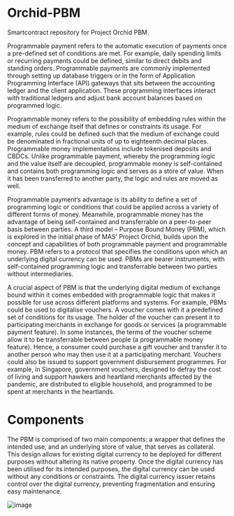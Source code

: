 # Orchid-PBM
Smartcontract repository for Project Orchid PBM.

Programmable payment refers to the automatic execution of payments once a pre-defined set of conditions are met. For example, daily spending limits or recurring payments could be defined, similar to direct debits and standing orders. Programmable payments are commonly implemented through setting up database triggers or in the form of Application Programming Interface (API) gateways that sits between the accounting ledger and the client application. These programming interfaces interact with traditional ledgers and adjust bank account balances based on programmed logic.

Programmable money refers to the possibility of embedding rules within the medium of exchange itself that defines or constraints its usage. For example, rules could be defined such that the medium of exchange could be denominated in fractional units of up to eighteenth decimal places. Programmable money implementations include tokenised deposits and CBDCs. Unlike programmable payment, whereby the programming logic and the value itself are decoupled, programmable money is self-contained and contains both programming logic and serves as a store of value. When it has been transferred to another party, the logic and rules are moved as well.

Programmable payment’s advantage is its ability to define a set of programming logic or conditions that could be applied across a variety of different forms of money. Meanwhile, programmable money has the advantage of being self-contained and transferrable on a peer-to-peer basis between parties. A third model – Purpose Bound Money (PBM), which is explored in the initial phase of MAS’ Project Orchid, builds upon the concept and capabilities of both programmable payment and programmable money. PBM refers to a protocol that specifies the conditions upon which an underlying digital currency can be used. PBMs are bearer instruments, with self-contained programming logic and transferrable between two parties without intermediaries.

A crucial aspect of PBM is that the underlying digital medium of exchange bound within it comes embedded with programmable logic that makes it possible for use across different platforms and systems. For example, PBMs could be used to digitalise vouchers. A voucher comes with it a predefined set of conditions for its usage. The holder of the voucher can present it to participating merchants in exchange for goods or services (a programmable payment feature). In some instances, the terms of the voucher scheme allow it to be transferrable between people (a programmable money feature). Hence, a consumer could purchase a gift voucher and transfer it to another person who may then use it at a participating merchant. Vouchers could also be issued to support government disbursement programmes. For example, in Singapore, government vouchers, designed to defray the cost of living and support hawkers and heartland merchants affected by the pandemic, are distributed to eligible household, and programmed to be spent at merchants in the heartlands.

# Components
The PBM is comprised of two main components: a wrapper that defines the intended use, and an underlying store of value, that serves as collateral. This design allows for existing digital currency to be deployed for different purposes without altering its native property. Once the digital currency has been utilised for its intended purposes, the digital currency can be used without any conditions or constraints. The digital currency issuer retains control over the digital currency, preventing fragmentation and ensuring easy maintenance. 

![image](https://github.com/Xfers/Orchid-PBM/assets/1174679/9f36246e-3907-4f2e-a6e3-cc7f811e8384)
